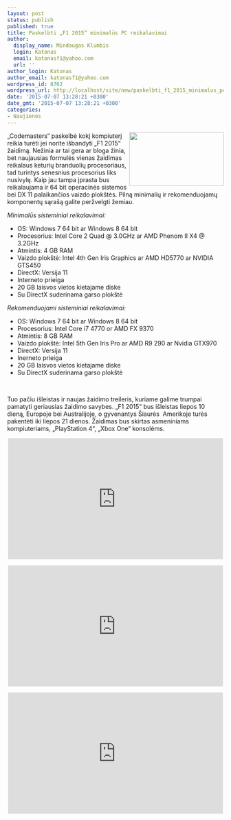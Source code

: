 ```yaml
---
layout: post
status: publish
published: true
title: Paskelbti „F1 2015“ minimalūs PC reikalavimai
author:
  display_name: Mindaugas Klumbis
  login: Katonas
  email: katonasf1@yahoo.com
  url: ''
author_login: Katonas
author_email: katonasf1@yahoo.com
wordpress_id: 8762
wordpress_url: http://localhost/site/new/paskelbti_f1_2015_minimalus_pc_reikalavimai/
date: '2015-07-07 13:28:21 +0300'
date_gmt: '2015-07-07 13:28:21 +0300'
categories:
- Naujienos
---
```

<p>
	<a href="http://technews.lt/userfiles/F1-2015-7-635x357.jpg"><img alt="" src="http://technews.lt/userfiles/F1-2015-7-635x357.jpg" style="width: 220px; height: 124px; float: right;" /></a>&bdquo;Codemasters&ldquo; paskelbė kokį kompiuterį reikia turėti jei norite i&scaron;bandyti &bdquo;F1 2015&ldquo; žaidimą. Nežinia ar tai gera ar bloga žinia, bet naujausias formulės vienas žaidimas reikalaus keturių branduolių procesoriaus, tad turintys senesnius procesorius liks nusivylę. Kaip jau tampa įprasta bus reikalaujama ir 64 bit operacinės sistemos bei DX 11 palaikančios vaizdo plok&scaron;tės. Pilną minimalių ir rekomenduojamų komponentų sąra&scaron;ą galite peržvelgti žemiau.</p>
<p>
	<em>Minimalūs sisteminiai reikalavimai:</em></p>
<ul>
<li>
		OS: Windows 7 64 bit ar Windows 8 64 bit</li>
<li>
		Procesorius: Intel Core 2 Quad @ 3.0GHz ar AMD Phenom II X4 @ 3.2GHz</li>
<li>
		Atmintis: 4 GB RAM</li>
<li>
		Vaizdo plok&scaron;tė: Intel 4th Gen Iris Graphics ar AMD HD5770 ar NVIDIA GTS450</li>
<li>
		DirectX: Versija 11</li>
<li>
		Interneto prieiga</li>
<li>
		20 GB laisvos vietos kietajame diske</li>
<li>
		Su DirectX suderinama garso plok&scaron;tė</li>
</ul>
<p>
	<em>Rekomenduojami sisteminiai reikalavimai:</em></p>
<ul>
<li>
		OS: Windows 7 64 bit ar Windows 8 64 bit</li>
<li>
		Procesorius: Intel Core i7 4770 or AMD FX 9370</li>
<li>
		Atmintis: 8 GB RAM</li>
<li>
		Vaizdo plok&scaron;tė: Intel 5th Gen Iris Pro ar AMD R9 290 ar Nvidia GTX970</li>
<li>
		DirectX: Versija 11</li>
<li>
		Inerneto prieiga</li>
<li>
		20 GB laisvos vietos kietajame diske</li>
<li>
		Su DirectX suderinama garso plok&scaron;tė</li>
</ul>
<p>
	&nbsp;</p>
<p>
	Tuo pačiu i&scaron;leistas ir naujas žaidimo treileris, kuriame galime trumpai pamatyti geriausias žaidimo savybes. &bdquo;F1 2015&ldquo; bus i&scaron;leistas liepos 10 dieną, Europoje bei Australijoje, o gyvenantys &Scaron;iaurės&nbsp;&nbsp;Amerikoje turės pakentėti iki liepos 21 dienos. Žaidimas bus skirtas asmeniniams kompiuteriams, &bdquo;PlayStation 4&ldquo;, &bdquo;Xbox One&ldquo; konsolėms.</p>
<p style="text-align: center;">
	<iframe allowfullscreen="" frameborder="0" height="281" src="https://www.youtube.com/embed/UjVmodaEOO8" width="500"></iframe></p>
<p style="text-align: center;">
	<iframe allowfullscreen="" frameborder="0" height="281" src="https://www.youtube.com/embed/zLHbHK7Eyy8?feature=player_embedded" width="500"></iframe></p>
<p style="text-align: center;">
	<iframe allowfullscreen="" frameborder="0" height="281" src="https://www.youtube.com/embed/tBlM_uM8rW0?feature=player_embedded" width="500"></iframe></p>
